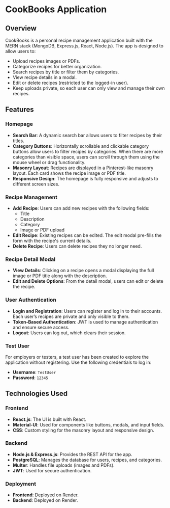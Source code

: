 # CookBooks Application

## Overview
CookBooks is a personal recipe management application built with the MERN stack (MongoDB, Express.js, React, Node.js). The app is designed to allow users to:

- Upload recipes images or PDFs.
- Categorize recipes for better organization.
- Search recipes by title or filter them by categories.
- View recipe details in a modal.
- Edit or delete recipes (restricted to the logged-in user).
- Keep uploads private, so each user can only view and manage their own recipes.

## Features

### Homepage
- **Search Bar**: A dynamic search bar allows users to filter recipes by their titles.
- **Category Buttons**: Horizontally scrollable and clickable category buttons allow users to filter recipes by categories. When there are more categories than visible space, users can scroll through them using the mouse wheel or drag functionality.
- **Masonry Layout**: Recipes are displayed in a Pinterest-like masonry layout. Each card shows the recipe image or PDF title.
- **Responsive Design**: The homepage is fully responsive and adjusts to different screen sizes.

### Recipe Management
- **Add Recipe**: Users can add new recipes with the following fields:
  - Title
  - Description
  - Category
  - Image or PDF upload
- **Edit Recipe**: Existing recipes can be edited. The edit modal pre-fills the form with the recipe's current details.
- **Delete Recipe**: Users can delete recipes they no longer need.

### Recipe Detail Modal
- **View Details**: Clicking on a recipe opens a modal displaying the full image or PDF title along with the description.
- **Edit and Delete Options**: From the detail modal, users can edit or delete the recipe.

### User Authentication
- **Login and Registration**: Users can register and log in to their accounts. Each user’s recipes are private and only visible to them.
- **Token-Based Authentication**: JWT is used to manage authentication and ensure secure access.
- **Logout**: Users can log out, which clears their session.

### Test User
For employers or testers, a test user has been created to explore the application without registering. Use the following credentials to log in:

- **Username**: `TestUser`
- **Password**: `12345`

## Technologies Used

### Frontend
- **React.js**: The UI is built with React.
- **Material-UI**: Used for components like buttons, modals, and input fields.
- **CSS**: Custom styling for the masonry layout and responsive design.

### Backend
- **Node.js & Express.js**: Provides the REST API for the app.
- **PostgreSQL**: Manages the database for users, recipes, and categories.
- **Multer**: Handles file uploads (images and PDFs).
- **JWT**: Used for secure authentication.

### Deployment
- **Frontend**: Deployed on Render.
- **Backend**: Deployed on Render.
